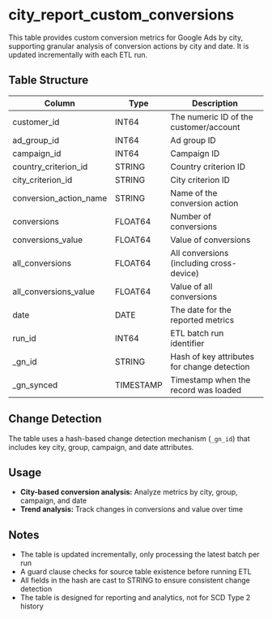 # city_report_custom_conversions

This table provides custom conversion metrics for Google Ads by city, supporting granular analysis of conversion actions by city and date. It is updated incrementally with each ETL run.

## Table Structure

| Column                        | Type      | Description                                 |
|-------------------------------|-----------|---------------------------------------------|
| customer_id                   | INT64     | The numeric ID of the customer/account      |
| ad_group_id                   | INT64     | Ad group ID                                 |
| campaign_id                   | INT64     | Campaign ID                                 |
| country_criterion_id          | STRING    | Country criterion ID                        |
| city_criterion_id             | STRING    | City criterion ID                           |
| conversion_action_name        | STRING    | Name of the conversion action               |
| conversions                   | FLOAT64   | Number of conversions                       |
| conversions_value             | FLOAT64   | Value of conversions                        |
| all_conversions               | FLOAT64   | All conversions (including cross-device)    |
| all_conversions_value         | FLOAT64   | Value of all conversions                    |
| date                          | DATE      | The date for the reported metrics           |
| run_id                        | INT64     | ETL batch run identifier                    |
| _gn_id                        | STRING    | Hash of key attributes for change detection |
| _gn_synced                    | TIMESTAMP | Timestamp when the record was loaded        |

## Change Detection

The table uses a hash-based change detection mechanism (`_gn_id`) that includes key city, group, campaign, and date attributes.

## Usage

- **City-based conversion analysis:** Analyze metrics by city, group, campaign, and date
- **Trend analysis:** Track changes in conversions and value over time

## Notes

- The table is updated incrementally, only processing the latest batch per run
- A guard clause checks for source table existence before running ETL
- All fields in the hash are cast to STRING to ensure consistent change detection
- The table is designed for reporting and analytics, not for SCD Type 2 history 